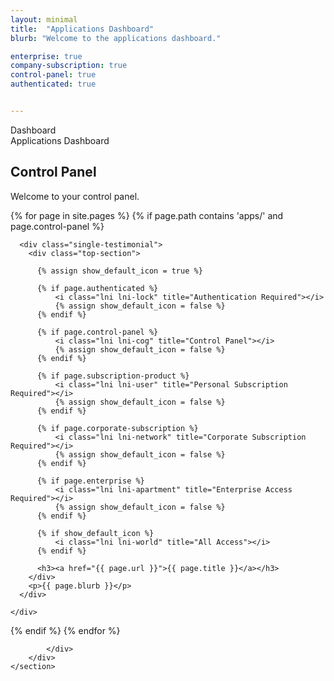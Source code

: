 ```yaml
---
layout: minimal
title:  "Applications Dashboard"
blurb: "Welcome to the applications dashboard."

enterprise: true
company-subscription: true
control-panel: true
authenticated: true


---
```

<script src="https://cdn.jsdelivr.net/npm/chart.js"></script>
<section id="testimonials" class="section testimonials style2">
        <div class="container">
            <div class="row">
                <div class="col-12">
                    <div class="section-title style2">
                        <span class="wow fadeInDown" data-wow-delay=".2s" style="visibility: visible; animation-delay: 0.2s; animation-name: fadeInDown;">Dashboard</span>
                    </div>
                </div>
            </div>
  <div class="row">
    <div class="col-lg-4 col-md-6 mb-4">
      <canvas id="dailySignups" width="300" height="250"></canvas>
    </div>
    <div class="col-lg-4 col-md-6 mb-4">
      <canvas id="opportunityNotifications" width="300" height="250"></canvas>
    </div>
    <div class="col-lg-4 col-md-6 mb-4">
      <canvas id="opportunityMatches" width="300" height="250"></canvas>
    </div>
    <div class="col-lg-4 col-md-6 mb-4">
      <canvas id="timeOnPage" width="300" height="250"></canvas>
    </div>
    <div class="col-lg-4 col-md-6 mb-4">
      <canvas id="siteVisitors" width="300" height="250"></canvas>
    </div>
    <div class="col-lg-4 col-md-6 mb-4">
      <canvas id="countryOfOrigin" width="300" height="250"></canvas>
    </div>
  </div>
</div>
        
</section>


<section id="testimonials" class="section testimonials style2">
        <div class="container">
            <div class="row">
                <div class="col-12">
                    <div class="section-title style2">
                        <span class="wow fadeInDown" data-wow-delay=".2s" style="visibility: visible; animation-delay: 0.2s; animation-name: fadeInDown;">Applications Dashboard</span>
                        <h2 class="wow fadeInUp" data-wow-delay=".4s" style="visibility: visible; animation-delay: 0.4s; animation-name: fadeInUp;">Control Panel </h2>
                        <p class="wow fadeInUp" data-wow-delay=".6s" style="visibility: visible; animation-delay: 0.6s; animation-name: fadeInUp;">Welcome to your control panel.</p>
                    </div>
                </div>
            </div>
            <div class="row">
                
{% for page in site.pages %}
  {% if page.path contains 'apps/' and page.control-panel %}
    <div class="col-lg-4 col-md-6 col-12">
  
      <div class="single-testimonial">
        <div class="top-section">

          {% assign show_default_icon = true %}

          {% if page.authenticated %}
              <i class="lni lni-lock" title="Authentication Required"></i>
              {% assign show_default_icon = false %}
          {% endif %}

          {% if page.control-panel %}
              <i class="lni lni-cog" title="Control Panel"></i>
              {% assign show_default_icon = false %}
          {% endif %}

          {% if page.subscription-product %}
              <i class="lni lni-user" title="Personal Subscription Required"></i>
              {% assign show_default_icon = false %}
          {% endif %}

          {% if page.corporate-subscription %}
              <i class="lni lni-network" title="Corporate Subscription Required"></i>
              {% assign show_default_icon = false %}
          {% endif %}

          {% if page.enterprise %}
              <i class="lni lni-apartment" title="Enterprise Access Required"></i>
              {% assign show_default_icon = false %}
          {% endif %}

          {% if show_default_icon %}
              <i class="lni lni-world" title="All Access"></i>
          {% endif %}

          <h3><a href="{{ page.url }}">{{ page.title }}</a></h3>
        </div>
        <p>{{ page.blurb }}</p>
      </div>

    </div>
  {% endif %}
{% endfor %}
               
                
            </div>
        </div>
    </section>

<script>
  // Helper function to generate random data within a range
  function getRandomData(num, min, max) {
    return Array.from({ length: num }, () => Math.floor(Math.random() * (max - min + 1)) + min);
  }

  // 1. Daily Sign-ups Chart
  new Chart(document.getElementById('dailySignups'), {
    type: 'line',
    data: {
      labels: ['Mon', 'Tue', 'Wed', 'Thu', 'Fri', 'Sat', 'Sun'],
      datasets: [{
        label: 'Daily Sign-ups',
        data: getRandomData(7, 10, 50),
        borderColor: 'rgba(75, 192, 192, 1)',
        backgroundColor: 'rgba(75, 192, 192, 0.2)',
        fill: true
      }]
    },
    options: { responsive: true }
  });

  // 2.  Notifications Per Day
  new Chart(document.getElementById('opportunityNotifications'), {
    type: 'bar',
    data: {
      labels: ['Mon', 'Tue', 'Wed', 'Thu', 'Fri', 'Sat', 'Sun'],
      datasets: [{
        label: 'Opportunity Notifications Sent',
        data: getRandomData(7, 20, 100),
        backgroundColor: 'rgba(153, 102, 255, 0.6)',
      }]
    },
    options: { responsive: true }
  });

  // 3. Opportunity Matches Found
  new Chart(document.getElementById('opportunityMatches'), {
    type: 'bar',
    data: {
      labels: ['Mon', 'Tue', 'Wed', 'Thu', 'Fri', 'Sat', 'Sun'],
      datasets: [{
        label: 'Opportunity Matches Found',
        data: getRandomData(7, 10, 50),
        backgroundColor: 'rgba(255, 159, 64, 0.6)',
      }]
    },
    options: { responsive: true }
  });

  // 4. Time on Page (in seconds)
  new Chart(document.getElementById('timeOnPage'), {
    type: 'line',
    data: {
      labels: ['Mon', 'Tue', 'Wed', 'Thu', 'Fri', 'Sat', 'Sun'],
      datasets: [{
        label: 'Time on Page (seconds)',
        data: getRandomData(7, 30, 300),
        borderColor: 'rgba(54, 162, 235, 1)',
        backgroundColor: 'rgba(54, 162, 235, 0.2)',
        fill: true
      }]
    },
    options: { responsive: true }
  });

  // 5. Site Visitors
  new Chart(document.getElementById('siteVisitors'), {
    type: 'line',
    data: {
      labels: ['Mon', 'Tue', 'Wed', 'Thu', 'Fri', 'Sat', 'Sun'],
      datasets: [{
        label: 'Site Visitors',
        data: getRandomData(7, 100, 1000),
        borderColor: 'rgba(255, 99, 132, 1)',
        backgroundColor: 'rgba(255, 99, 132, 0.2)',
        fill: true
      }]
    },
    options: { responsive: true }
  });

  // 6. Country of Origin (Pie Chart)
  new Chart(document.getElementById('countryOfOrigin'), {
    type: 'pie',
    data: {
      labels: ['USA', 'Canada', 'UK', 'Germany', 'India'],
      datasets: [{
        label: 'Country of Origin',
        data: getRandomData(5, 10, 300),
        backgroundColor: [
          'rgba(255, 99, 132, 0.6)',
          'rgba(54, 162, 235, 0.6)',
          'rgba(255, 206, 86, 0.6)',
          'rgba(75, 192, 192, 0.6)',
          'rgba(153, 102, 255, 0.6)'
        ]
      }]
    },
    options: { responsive: true }
  });
</script>


